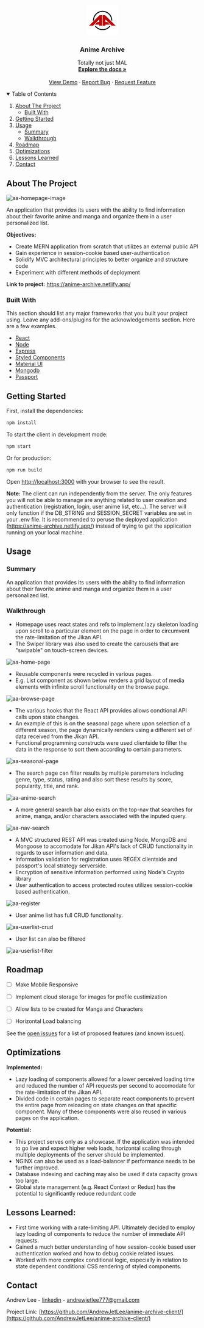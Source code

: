 <!-- PROJECT LOGO -->
<br />
<p align="center">
  <a href="https://github.com/othneildrew/Best-README-Template">
    <img src="https://github.com/AndrewJetLee/anime-archive-client/blob/main/public/images/aa-logo.jpg" alt="Logo" width="80" height="80">
  </a>

  <h3 align="center">Anime Archive</h3>

  <p align="center">
    Totally not just MAL
    <br />
    <a href="https://github.com/AndrewJetLee/anime-archive-client/"><strong>Explore the docs »</strong></a>
    <br />
    <br />
    <a href="https://anime-archive.netlify.app/">View Demo</a>
    ·
    <a href="https://github.com/AndrewJetLee/anime-archive-client/issues">Report Bug</a>
    ·
    <a href="https://github.com/AndrewJetLee/anime-archive-client/issues">Request Feature</a>
  </p>
</p>



<!-- TABLE OF CONTENTS -->
<details open="open">
  <summary>Table of Contents</summary>
  <ol>
    <li>
      <a href="#about-the-project">About The Project</a>
      <ul>
        <li><a href="#built-with">Built With</a></li>
      </ul>
    </li>
    <li><a href="#getting-started">Getting Started</a> </li>
    <li>
      <a href="#usage">Usage</a>
      <ul>
        <li><a href="#summary">Summary</a></li>
        <li><a href="#walkthrough">Walkthrough</a></li>
      </ul>
    </li>
    <li><a href="#roadmap">Roadmap</a></li>
    <li><a href="#optimizations">Optimizations</a></li>
    <li><a href="#lessons-learned">Lessons Learned</a></li>
    <li><a href="#contact">Contact</a></li>
  </ol>
</details>



<!-- ABOUT THE PROJECT -->
## About The Project


![aa-homepage-image](https://user-images.githubusercontent.com/73206753/162338698-f42dab4d-c0a8-4792-9f73-eff9536b8191.png)

An application that provides its users with the ability to find information about their favorite anime and manga and organize them in a user personalized list. 


**Objectives:** 
* Create MERN application from scratch that utilizes an external public API
* Gain experience in session-cookie based user-authentication
* Solidify MVC architectural principles to better organize and structure code
* Experiment with different methods of deployment


**Link to project:** https://anime-archive.netlify.app/


### Built With

This section should list any major frameworks that you built your project using. Leave any add-ons/plugins for the acknowledgements section. Here are a few examples.

* [React](https://reactjs.org/)
* [Node](https://nodejs.org/en/)
* [Express](https://expressjs.com/)
* [Styled Components](https://styled-components.com/)
* [Material UI](https://mui.com/)
* [Mongodb](https://www.mongodb.com/)
* [Passport](http://www.passportjs.org/)


## Getting Started


First, install the dependencies:

```bash
npm install
```

To start the client in development mode:

```bash
npm start
```

Or for production:

```bash
npm run build
```

Open [http://localhost:3000](http://localhost:3000) with your browser to see the result.


**Note:** The client can run independently from the server. The only features you will not be able to manage are anything related to user creation and authentication (registration, login, user anime list, etc...). The server will only function if the DB_STRING and SESSION_SECRET variables are set in your .env file. It is recommended to peruse the deployed application (https://anime-archive.netlify.app/) instead of trying to get the application running on your local machine.  

<!-- USAGE EXAMPLES -->
## Usage


### Summary
An application that provides its users with the ability to find information about their favorite anime and manga and organize them in a user personalized list.    


### Walkthrough


* Homepage uses react states and refs to implement lazy skeleton loading upon scroll to a particular element on the page in order to circumvent the rate-limitation of the Jikan API.
* The Swiper library was also used to create the carousels that are "swipable" on touch-screen devices. 

![aa-home-page](https://user-images.githubusercontent.com/73206753/162072871-f7d62e42-525c-40e6-872d-d8504da2d969.gif)




* Reusable components were recycled in various pages. 
* E.g. List component as shown below renders a grid layout of media elements with infinite scroll functionality on the browse page. 

![aa-browse-page](https://user-images.githubusercontent.com/73206753/162075224-4cd63406-021b-4b56-bb76-f4e8c085e1da.gif)



* The various hooks that the React API provides allows condtional API calls upon state changes. 
* An example of this is on the seasonal page where upon selection of a different season, the page dynamically renders using a different set of data received from the Jikan API. 
* Functional programming constructs were used clientside to filter the data in the response to sort them according to certain parameters.

![aa-seasonal-page](https://user-images.githubusercontent.com/73206753/162076015-d9471083-b616-4285-a51a-0a678bff14d3.gif)


* The search page can filter results by multiple parameters including genre, type, status, rating and also sort these results by score, popularity, title, and rank. 

![aa-anime-search](https://user-images.githubusercontent.com/73206753/162096544-609a7208-ecaa-4a71-96cf-bc33e64308f0.gif)


* A more general search bar also exists on the top-nav that searches for anime, manga, and/or characters associated with the inputed query. 

![aa-nav-search](https://user-images.githubusercontent.com/73206753/162097298-1075dd1a-b039-41f6-a5e1-66215b0e2d58.gif)


* A MVC structured REST API was created using Node, MongoDB and Mongoose to accomodate for Jikan API's lack of CRUD functionality in regards to user information and data.
* Information validation for registration uses REGEX clientside and passport's local strategy serverside. 
* Encryption of sensitive information performed using Node's Crypto library
* User authentication to access protected routes utilizes session-cookie based authentication. 

![aa-register](https://user-images.githubusercontent.com/73206753/162097477-7821dd48-d7ee-4ff9-8409-54eca45f9e0f.gif)


* User anime list has full CRUD functionality. 

![aa-userlist-crud](https://user-images.githubusercontent.com/73206753/162099678-912fe839-2274-42db-b4bd-328c07b2895e.gif)


* User list can also be filtered

![aa-userlist-filter](https://user-images.githubusercontent.com/73206753/162099745-d3f1500f-dcdc-4460-85eb-1be7e0e643c6.gif)


<!-- ROADMAP -->
## Roadmap

- [ ] Make Mobile Responsive
- [ ] Implement cloud storage for images for profile custimization
- [ ] Allow lists to be created for Manga and Characters
- [ ] Horizontal Load balancing 



See the [open issues](https://github.com/othneildrew/Best-README-Template/issues) for a list of proposed features (and known issues).


## Optimizations

<!-- You don't have to include this section but interviewers *love* that you can not only deliver a final product that looks great but also functions efficiently. Did you write something then refactor it later and the result was 5x faster than the original implementation? Did you cache your assets? Things that you write in this section are **GREAT** to bring up in interviews and you can use this section as reference when studying for technical interviews! -->

**Implemented:**
* Lazy loading of components allowed for a lower perceived loading time and reduced the number of API requests per second to accomodate for the rate-limitation of the Jikan API. 
* Divided code in certain pages to separate react components to prevent the entire page from reloading on state changes on that specific component. Many of these components were also reused in various pages on the application.   


**Potential:**
* This project serves only as a showcase. If the application was intended to go live and expect higher web loads, horizontal scaling through multiple deployments of the server should be implemented. 
* NGINX can also be used as a load-balancer if performance needs to be further improved.
* Database indexing and caching may also be used if data capacity grows too large.
* Global state management (e.g. React Context or Redux) has the potential to significantly reduce redundant code 


## Lessons Learned:

<!-- No matter what your experience level, being an engineer means continuously learning. Every time you build something you always have those *whoa this is awesome* or *fuck yeah I did it!* moments. This is where you should share those moments! Recruiters and interviewers love to see that you're self-aware and passionate about growing. -->

* First time working with a rate-limiting API. Ultimately decided to employ lazy loading of components to reduce the number of immediate API requests. 
* Gained a much better understanding of how session-cookie based user authentication worked and how to debug cookie related issues. 
* Worked with more complex conditional logic, especially in relation to state dependent conditional CSS rendering of styled components. 


<!-- CONTACT -->
## Contact

Andrew Lee - [linkedin](https://www.linkedin.com/in/andrewjetlee/) - andrewjetlee777@gmail.com

Project Link: [https://github.com/AndrewJetLee/anime-archive-client/](https://github.com/AndrewJetLee/anime-archive-client/)



